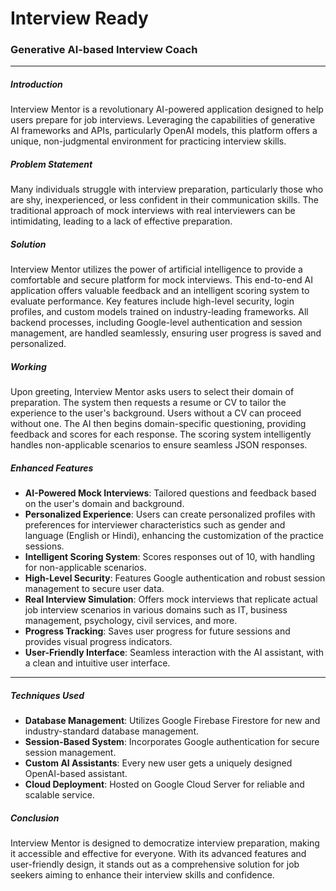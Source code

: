 # Interview Ready
### Generative AI-based Interview Coach

------------


##### Introduction
Interview Mentor is a revolutionary AI-powered application designed to help users prepare for job interviews. Leveraging the capabilities of generative AI frameworks and APIs, particularly OpenAI models, this platform offers a unique, non-judgmental environment for practicing interview skills.

##### Problem Statement
Many individuals struggle with interview preparation, particularly those who are shy, inexperienced, or less confident in their communication skills. The traditional approach of mock interviews with real interviewers can be intimidating, leading to a lack of effective preparation.

##### Solution
Interview Mentor utilizes the power of artificial intelligence to provide a comfortable and secure platform for mock interviews. This end-to-end AI application offers valuable feedback and an intelligent scoring system to evaluate performance. Key features include high-level security, login profiles, and custom models trained on industry-leading frameworks. All backend processes, including Google-level authentication and session management, are handled seamlessly, ensuring user progress is saved and personalized.

##### Working
Upon greeting, Interview Mentor asks users to select their domain of preparation. The system then requests a resume or CV to tailor the experience to the user's background. Users without a CV can proceed without one. The AI then begins domain-specific questioning, providing feedback and scores for each response. The scoring system intelligently handles non-applicable scenarios to ensure seamless JSON responses.

##### Enhanced Features
- **AI-Powered Mock Interviews**: Tailored questions and feedback based on the user's domain and background.
- **Personalized Experience**: Users can create personalized profiles with preferences for interviewer characteristics such as gender and language (English or Hindi), enhancing the customization of the practice sessions.
- **Intelligent Scoring System**: Scores responses out of 10, with handling for non-applicable scenarios.
- **High-Level Security**: Features Google authentication and robust session management to secure user data.
- **Real Interview Simulation**: Offers mock interviews that replicate actual job interview scenarios in various domains such as IT, business management, psychology, civil services, and more.
- **Progress Tracking**: Saves user progress for future sessions and provides visual progress indicators.
- **User-Friendly Interface**: Seamless interaction with the AI assistant, with a clean and intuitive user interface.

------------


##### Techniques Used
- **Database Management**: Utilizes Google Firebase Firestore for new and industry-standard database management.
- **Session-Based System**: Incorporates Google authentication for secure session management.
- **Custom AI Assistants**: Every new user gets a uniquely designed OpenAI-based assistant.
- **Cloud Deployment**: Hosted on Google Cloud Server for reliable and scalable service.
##### Conclusion
Interview Mentor is designed to democratize interview preparation, making it accessible and effective for everyone. With its advanced features and user-friendly design, it stands out as a comprehensive solution for job seekers aiming to enhance their interview skills and confidence.


